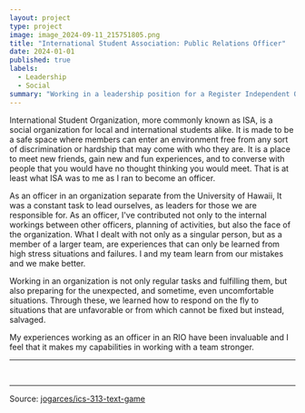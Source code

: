 ```yaml
---
layout: project
type: project
image: image_2024-09-11_215751805.png
title: "International Student Association: Public Relations Officer"
date: 2024-01-01
published: true
labels:
  - Leadership
  - Social
summary: "Working in a leadership position for a Register Independent Organization (RIO)"
---
```

International Student Organization, more commonly known as ISA, is a social organization for local and international students alike. It is made to be a safe space where members can enter an environment free
from any sort of discrimination or hardship that may come with who they are. It is a place to meet new friends, gain new and fun experiences, and to converse with people that you would have no thought thinking
you would meet. That is at least what ISA was to me as I ran to become an officer. 

As an officer in an organization separate from the University of Hawaii, It was a constant task to lead ourselves, as leaders for those we are responsible for. As an officer, I've contributed not only to the internal
workings between other officers, planning of activities, but also the face of the organization. What I dealt with not only as a singular person, but as a member of a larger team, are experiences that can only be 
learned from high stress situations and failures. I and my team learn from our mistakes and we make better. 

Working in an organization is not only regular tasks and fulfilling them, but also preparing for the unexpected, and sometime, even uncomfortable situations. Through these, we learned how to respond on the fly to 
situations that are unfavorable or from which cannot be fixed but instead, salvaged. 

My experiences working as an officer in an RIO have been invaluable and I feel that it makes my capabilities in working with a team stronger.


<hr>

<pre>

</pre>

<hr>

Source: <a href="https://github.com/jogarces/ics-313-text-game"><i class="large github icon "></i>jogarces/ics-313-text-game</a>
